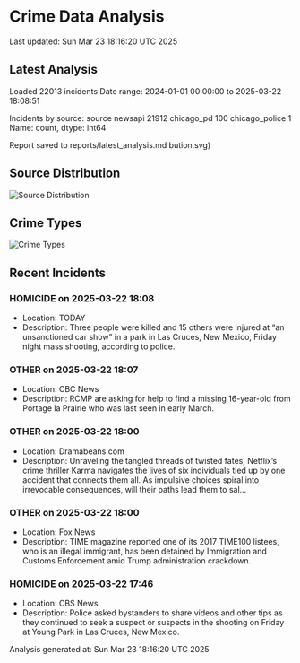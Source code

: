 # Crime Data Analysis
Last updated: Sun Mar 23 18:16:20 UTC 2025

## Latest Analysis

Loaded 22013 incidents
Date range: 2024-01-01 00:00:00 to 2025-03-22 18:08:51

Incidents by source:
source
newsapi           21912
chicago_pd          100
chicago_police        1
Name: count, dtype: int64

Report saved to reports/latest_analysis.md
bution.svg)

## Source Distribution
![Source Distribution](images/source_distribution.svg)

## Crime Types
![Crime Types](images/crime_types.svg)

## Recent Incidents

### HOMICIDE on 2025-03-22 18:08
- Location: TODAY
- Description: Three people were killed and 15 others were injured at “an unsanctioned car show” in a park in Las Cruces, New Mexico, Friday night mass shooting, according to police.


### OTHER on 2025-03-22 18:07
- Location: CBC News
- Description: RCMP are asking for help to find a missing 16-year-old from Portage la Prairie who was last seen in early March.


### OTHER on 2025-03-22 18:00
- Location: Dramabeans.com
- Description: Unraveling the tangled threads of twisted fates, Netflix’s crime thriller Karma navigates the lives of six individuals tied up by one accident that connects them all. As impulsive choices spiral into irrevocable consequences, will their paths lead them to sal…


### OTHER on 2025-03-22 18:00
- Location: Fox News
- Description: TIME magazine reported one of its 2017 TIME100 listees, who is an illegal immigrant, has been detained by Immigration and Customs Enforcement amid Trump administration crackdown.


### HOMICIDE on 2025-03-22 17:46
- Location: CBS News
- Description: Police asked bystanders to share videos and other tips as they continued to seek a suspect or suspects in the shooting on Friday at Young Park in Las Cruces, New Mexico.

Analysis generated at: Sun Mar 23 18:16:20 UTC 2025

